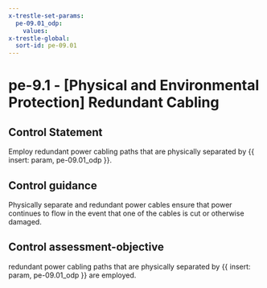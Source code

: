```yaml
---
x-trestle-set-params:
  pe-09.01_odp:
    values:
x-trestle-global:
  sort-id: pe-09.01
---
```


# pe-9.1 - \[Physical and Environmental Protection\] Redundant Cabling

## Control Statement

Employ redundant power cabling paths that are physically separated by {{ insert: param, pe-09.01_odp }}.

## Control guidance

Physically separate and redundant power cables ensure that power continues to flow in the event that one of the cables is cut or otherwise damaged.

## Control assessment-objective

redundant power cabling paths that are physically separated by {{ insert: param, pe-09.01_odp }} are employed.

